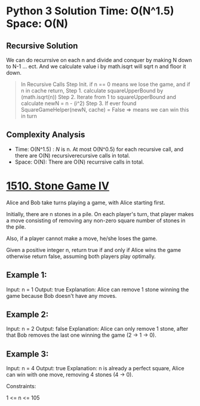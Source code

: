 # Python 3 Solution Time: O(N^1.5) Space: O(N) 
## Recursive Solution
We can do recurrsive on each n and divide and conquer by making N down to N-1 ... ect. And we calculate value i by math.isqrt will sqrt n and floor it down.
> In Recursive Calls
> Step Init. if n == 0 means we lose the game, and if n in cache return,
> Step 1. calculate squareUpperBound by (math.isqrt(n))
> Step 2. Iterate from 1 to squareUpperBound and calculate newN = n - (i^2)
> Step 3. If ever found SquareGameHelper(newN, cache) = False => means we can win this in turn

## Complexity Analysis
* Time: O(N^1.5) : *N* is n. At most O(N^0.5) for each recursive call, and there are O(N) recursiverecursive calls in total.
* Space: O(N): There are O(N) recurrsive calls in total.

# [1510. Stone Game IV](https://leetcode.com/problems/stone-game-iv/)

Alice and Bob take turns playing a game, with Alice starting first.

Initially, there are n stones in a pile. On each player's turn, that player makes a move consisting of removing any non-zero square number of stones in the pile.

Also, if a player cannot make a move, he/she loses the game.

Given a positive integer n, return true if and only if Alice wins the game otherwise return false, assuming both players play optimally.

 

## Example 1:

Input: n = 1
Output: true
Explanation: Alice can remove 1 stone winning the game because Bob doesn't have any moves.
## Example 2:

Input: n = 2
Output: false
Explanation: Alice can only remove 1 stone, after that Bob removes the last one winning the game (2 -> 1 -> 0).
## Example 3:

Input: n = 4
Output: true
Explanation: n is already a perfect square, Alice can win with one move, removing 4 stones (4 -> 0).
 

Constraints:

1 <= n <= 105
